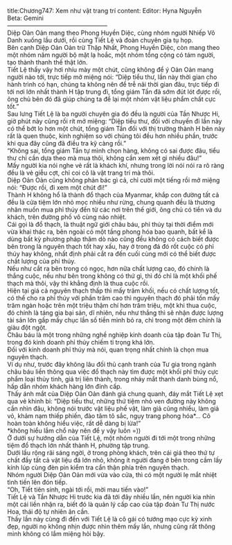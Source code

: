 title:Chương747: Xem như vật trang trí
content:
Editor: Hyna Nguyễn<br>Beta: Gemini<br>————————————————–<br>Diệp Oản Oản mang theo Phong Huyền Diệc, cùng nhóm người Nhiếp Vô Danh xuống lầu dưới, rồi cùng Tiết Lệ và đoàn chuyên gia tụ họp.<br>Bên cạnh Diệp Oản Oản trừ Thập Nhất, Phong Huyền Diệc, còn mang theo một nhóm năm người bộ mặt lạ hoắc, một nhóm tổng cộng có tám người, tạo thành thanh thế thật lớn.<br>Tiết Lệ thấy vậy hơi nhíu mày một chút, cũng không để ý Oản Oản mang người nào tới, trực tiếp mở miệng nói: “Diệp tiểu thư, lần này thời gian cho hành trình có hạn, chúng ta không nên để trễ nãi thời gian đâu, trực tiếp đi tới nơi lớn nhất thành H tập trung đi, tổng giám Tần đã sớm đút lót được rồi, ông chủ bên đó đã giúp chúng ta để lại một nhóm vật liệu phẩm chất cực tốt.”<br>Sau lưng Tiết Lệ là ba người chuyên gia đó đều là người của Tần Nhược Hi, giờ phút này cũng rối rít mở miệng: “Diệp tiểu thư, đối với chuyến đi lần này có thể bớt lo hơn một chút, tổng giám Tần đối với thị trường thành H bên này rất là quen thuộc, kinh nghiệm so với chúng tôi đều hơn nhiều phần, trước khi qua đây cũng đã điều tra kỹ càng rồi.”<br>“Không sai, tổng giám Tần tự mình chọn hàng, không có sai được đâu, tiểu thư chỉ cần dựa theo mà mua thôi, không cần xem xét gì nhiều đâu!”<br>Mấy người kia nói nghe vẻ rất là khách khí, nhưng trong lời nói nói ra rõ ràng đều là vẻ giễu cợt, chỉ coi cô là vật trang trí mà thôi.<br>Diệp Oản Oản cũng không phản bác gì cả, chỉ cười một tiếng rồi mở miệng nói: “Được rồi, đi xem một chút đi!”<br>Thành H không hổ là thành đổ thạch của Myanmar, khắp con đường tất cả đều là cửa tiệm lớn nhỏ mọc nhiều như rừng, chung quanh đều là thương nhân muốn mua phỉ thúy đến từ các nơi trên thế giới, ông chủ có tiền và du khách, trên đường phố vô cùng náo nhiệt.<br>Cái gọi là đổ thạch, là thuật ngữ giới châu báu, phỉ thúy tại thời điểm mới vừa khai thác ra, bên ngoài có một tầng phong hóa bao quanh, bất kể là dùng bất kỳ phương pháp thăm dò nào cũng đều không có cách biết được bên trong là nguyên thạch tốt hay xấu, hay ở trong đá đó rốt cuộc có phỉ thúy hay không, nhất định phải cắt ra đến cuối cùng mới có thể biết được chất lượng của phỉ thúy.<br>Nếu như cắt ra bên trong có ngọc, hơn nữa chất lượng cao, đó chính là thắng cuộc, nếu như bên trong không có thứ gì, thì đó chỉ là một khối phế thạch mà thôi, vậy thì khẳng định là thua cuộc rồi.<br>Hiện tại giá cả nguyên thạch thấp thì mấy trăm khối, nếu có chất lượng tốt, có thể cho ra phỉ thúy với phần trăm cao thì nguyên thạch đó phải tốn mấy trăm ngàn hoặc trên một triệu thậm chí hơn trăm triệu, một khi thua cuộc, đó chính là táng gia bại sản, dĩ nhiên, nếu như thắng thì sẽ nhận được lượng tài sản lớn gấp mấy chục lần số tiền mình bỏ ra, chỉ trong một đêm chính là giàu đột ngột.<br>Châu báu là một trong những nghề nghiệp kinh doanh của tập đoàn Tư Thị, trong đó kinh doanh phỉ thúy chiếm tỉ trọng khá lớn.<br>Đối với kinh doanh phỉ thúy mà nói, quan trọng nhất chính là chọn mua nguyên thạch.<br>Ví dụ như, trước đây không lâu đối thủ cạnh tranh của Tư gia trong ngành châu báu liền thông qua việc đổ thạch này tìm được một khối phỉ thúy cực phẩm loại thủy tinh, giá trị liên thành, trong nháy mắt thanh danh bùng nổ, hấp dẫn nhóm khách hàng lớn đỉnh cấp.<br>Thấy ánh mắt của Diệp Oản Oản đánh giá chung quanh, đáy mắt Tiết Lệ xẹt qua vẻ khinh bỉ: “Diệp tiểu thư, những thứ tiệm nhỏ ven đường này không cần nhìn đâu, không nói trước vật liệu phế vật, làm giả cũng nhiều, làm giả vỏ, khảm nạm thiếp phiến, đào tâm tô sắc, ngụy trang phong hóa*… Cô hoàn toàn không hiểu việc, rất dễ dàng bị lừa!”<br>*không hiểu lắm chổ này nên để y vậy luôn =))<br>Ở dưới sự hướng dẫn của Tiết Lệ, một nhóm người đi tới một trong những tiệm đổ thạch lớn nhất thành H, phường tập trung.<br>Dưới lầu rộng rãi sáng ngời, ở trong phòng khách, trên cái giá theo thứ tự chất đầy tất cả vật liệu đá lớn nhỏ, không ít người đang ở bên trong cầm lấy kính lúp cùng đèn pin kiểm tra cẩn thận phía trên nguyên thạch.<br>Nhóm người Diệp Oản Oản mới vừa vào cửa, thì có một người lẹ mắt nhiệt tình tiến lên đón tiếp.<br>“Oh, Tiết tiên sinh, ngài tới rồi, mời mau tiến vào!”<br>Tiết Lệ và Tần Nhược Hi trước kia đã tới đây nhiều lần, nên người kia nhìn một cái liền nhận ra, biết đó là quản lý cấp cao của tập đoàn Tư Thị nước Hoa, thái độ tự nhiên ân cần.<br>Thấy lần này cùng đi đến với Tiết Lệ là cô gái có tướng mạo cực kỳ xinh đẹp, người nọ không nhịn được nhìn thêm mấy lần, nhưng cũng rất thông minh không có lắm miệng hỏi bậy.